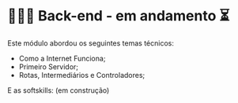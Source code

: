 # 👩🏼‍💻 Back-end - em andamento ⏳

Este módulo abordou os seguintes temas técnicos: 

- Como a Internet Funciona;
- Primeiro Servidor;
- Rotas, Intermediários e Controladores;


E as softskills: (em construção)


